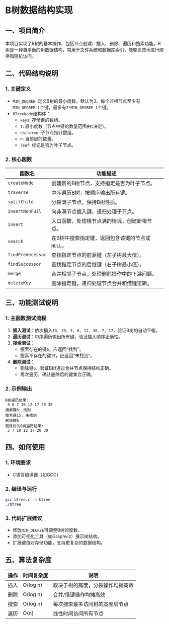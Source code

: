 
# B树数据结构实现

## 一、项目简介
本项目实现了B树的基本操作，包括节点创建、插入、删除、遍历和搜索功能。B树是一种自平衡的树数据结构，常用于文件系统和数据库索引，能够高效地进行顺序和随机访问。

## 二、代码结构说明
### 1. 关键定义
- `MIN_DEGREE`: 定义B树的最小度数，默认为3。每个非根节点至少有`MIN_DEGREE-1`个键，最多有`2*MIN_DEGREE-1`个键。
- `BTreeNode`结构体：
  - `keys`: 存储键的数组。
  - `t`: 最小度数（节点中键的数量范围由`t`决定）。
  - `children`: 子节点指针数组。
  - `n`: 当前键的数量。
  - `leaf`: 标记是否为叶子节点。

### 2. 核心函数
| 函数名          | 功能描述                                                                 |
|-----------------|--------------------------------------------------------------------------|
| `createNode`    | 创建新的B树节点，支持指定是否为叶子节点。                                 |
| `traverse`      | 中序遍历B树，按顺序输出所有键。                                           |
| `splitChild`    | 分裂满子节点，保持B树性质。                                               |
| `insertNonFull` | 向非满节点插入键，递归处理子节点。                                         |
| `insert`        | 入口函数，处理根节点满的情况，创建新根节点。                               |
| `search`        | 在B树中搜索指定键，返回包含该键的节点或`NULL`。                            |
| `findPredecessor` | 查找指定节点的前驱键（左子树最大值）。                          |
| `findSuccessor` | 查找指定节点的后继键（右子树最小值）。                                    |
| `merge`         | 合并相邻子节点，处理删除操作中的下溢问题。                                 |
| `deleteKey`     | 删除指定键，递归处理节点合并和借键逻辑。                                   |

## 三、功能测试说明
### 1. 主函数测试流程
1. **插入测试**：依次插入`10, 20, 5, 6, 12, 30, 7, 17`，验证B树的自动平衡。
2. **遍历测试**：中序遍历输出所有键，验证插入顺序正确性。
3. **搜索测试**：
   - 搜索存在的键`6`，应返回“找到”。
   - 搜索不存在的键`15`，应返回“未找到”。
4. **删除测试**：
   - 删除键`6`，验证B树通过合并节点保持结构正确。
   - 再次遍历，确认删除后的键集合正确。

### 2. 示例输出
```
B树遍历结果:
 5 6 7 10 12 17 20 30
搜索键6: 找到
搜索键15: 未找到
删除键6
删除后的B树遍历结果:
 5 7 10 12 17 20 30
```

## 四、如何使用
### 1. 环境要求
- C语言编译器（如GCC）

### 2. 编译与运行
```bash
gcc btree.c -o btree
./btree
```

### 3. 代码扩展建议
- 修改`MIN_DEGREE`可调整B树的度数。
- 添加可视化工具（如Graphviz）展示树结构。
- 扩展键值对存储功能，支持更复杂的数据结构。

## 五、算法复杂度
| 操作   | 时间复杂度       | 说明                          |
|--------|------------------|-------------------------------|
| 插入   | O(log n)         | 取决于树的高度，分裂操作均摊高效 |
| 删除   | O(log n)         | 合并/借键操作均摊高效          |
| 搜索   | O(log n)         | 每次搜索最多访问树的高度层节点   |
| 遍历   | O(n)             | 线性时间访问所有节点            |

